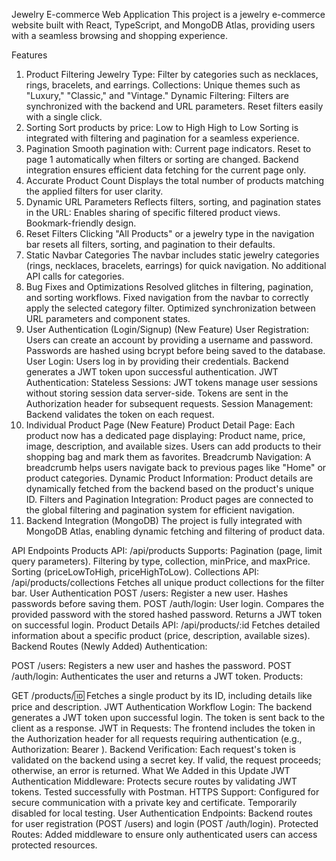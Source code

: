 
Jewelry E-commerce Web Application
This project is a jewelry e-commerce website built with React, TypeScript, and MongoDB Atlas, providing users with a seamless browsing and shopping experience.

Features
1. Product Filtering
Jewelry Type: Filter by categories such as necklaces, rings, bracelets, and earrings.
Collections: Unique themes such as "Luxury," "Classic," and "Vintage."
Dynamic Filtering:
Filters are synchronized with the backend and URL parameters.
Reset filters easily with a single click.
2. Sorting
Sort products by price:
Low to High
High to Low
Sorting is integrated with filtering and pagination for a seamless experience.
3. Pagination
Smooth pagination with:
Current page indicators.
Reset to page 1 automatically when filters or sorting are changed.
Backend integration ensures efficient data fetching for the current page only.
4. Accurate Product Count
Displays the total number of products matching the applied filters for user clarity.
5. Dynamic URL Parameters
Reflects filters, sorting, and pagination states in the URL:
Enables sharing of specific filtered product views.
Bookmark-friendly design.
6. Reset Filters
Clicking "All Products" or a jewelry type in the navigation bar resets all filters, sorting, and pagination to their defaults.
7. Static Navbar Categories
The navbar includes static jewelry categories (rings, necklaces, bracelets, earrings) for quick navigation.
No additional API calls for categories.
8. Bug Fixes and Optimizations
Resolved glitches in filtering, pagination, and sorting workflows.
Fixed navigation from the navbar to correctly apply the selected category filter.
Optimized synchronization between URL parameters and component states.
9. User Authentication (Login/Signup) (New Feature)
User Registration:
Users can create an account by providing a username and password.
Passwords are hashed using bcrypt before being saved to the database.
User Login:
Users log in by providing their credentials.
Backend generates a JWT token upon successful authentication.
JWT Authentication:
Stateless Sessions: JWT tokens manage user sessions without storing session data server-side.
Tokens are sent in the Authorization header for subsequent requests.
Session Management: Backend validates the token on each request.
10. Individual Product Page (New Feature)
Product Detail Page:
Each product now has a dedicated page displaying:
Product name, price, image, description, and available sizes.
Users can add products to their shopping bag and mark them as favorites.
Breadcrumb Navigation:
A breadcrumb helps users navigate back to previous pages like "Home" or product categories.
Dynamic Product Information:
Product details are dynamically fetched from the backend based on the product's unique ID.
Filters and Pagination Integration:
Product pages are connected to the global filtering and pagination system for efficient navigation.
11. Backend Integration (MongoDB)
The project is fully integrated with MongoDB Atlas, enabling dynamic fetching and filtering of product data.

API Endpoints
Products API: /api/products
Supports:
Pagination (page, limit query parameters).
Filtering by type, collection, minPrice, and maxPrice.
Sorting (priceLowToHigh, priceHighToLow).
Collections API: /api/products/collections
Fetches all unique product collections for the filter bar.
User Authentication
POST /users: Register a new user.
Hashes passwords before saving them.
POST /auth/login: User login.
Compares the provided password with the stored hashed password.
Returns a JWT token on successful login.
Product Details API: /api/products/:id
Fetches detailed information about a specific product (price, description, available sizes).
Backend Routes (Newly Added)
Authentication:

POST /users: Registers a new user and hashes the password.
POST /auth/login: Authenticates the user and returns a JWT token.
Products:

GET /products/:id: Fetches a single product by its ID, including details like price and description.
JWT Authentication Workflow
Login:
The backend generates a JWT token upon successful login.
The token is sent back to the client as a response.
JWT in Requests:
The frontend includes the token in the Authorization header for all requests requiring authentication (e.g., Authorization: Bearer <token>).
Backend Verification:
Each request's token is validated on the backend using a secret key.
If valid, the request proceeds; otherwise, an error is returned.
What We Added in this Update
JWT Authentication Middleware:
Protects secure routes by validating JWT tokens.
Tested successfully with Postman.
HTTPS Support:
Configured for secure communication with a private key and certificate.
Temporarily disabled for local testing.
User Authentication Endpoints:
Backend routes for user registration (POST /users) and login (POST /auth/login).
Protected Routes:
Added middleware to ensure only authenticated users can access protected resources.
